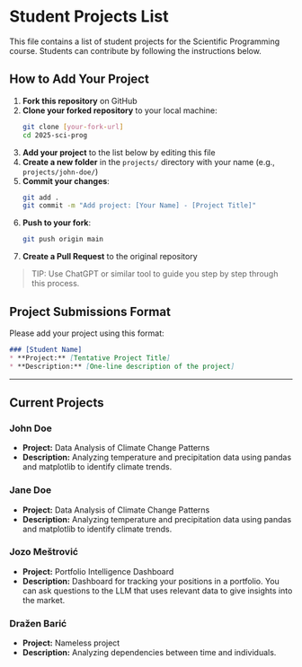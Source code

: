 # Student Projects List

This file contains a list of student projects for the Scientific Programming course. Students can contribute by following the instructions below.

## How to Add Your Project

1. **Fork this repository** on GitHub
2. **Clone your forked repository** to your local machine:
   ```bash
   git clone [your-fork-url]
   cd 2025-sci-prog
   ```
3. **Add your project** to the list below by editing this file
4. **Create a new folder** in the `projects/` directory with your name (e.g., `projects/john-doe/`)
5. **Commit your changes**:
   ```bash
   git add .
   git commit -m "Add project: [Your Name] - [Project Title]"
   ```
6. **Push to your fork**:
   ```bash
   git push origin main
   ```
7. **Create a Pull Request** to the original repository

> TIP: Use ChatGPT or similar tool to guide you step by step through this process.

## Project Submissions Format

Please add your project using this format:

```markdown
### [Student Name]
* **Project:** [Tentative Project Title]
* **Description:** [One-line description of the project]
```

---

## Current Projects

### John Doe
* **Project:** Data Analysis of Climate Change Patterns
* **Description:** Analyzing temperature and precipitation data using pandas and matplotlib to identify climate trends.

### Jane Doe
* **Project:** Data Analysis of Climate Change Patterns
* **Description:** Analyzing temperature and precipitation data using pandas and matplotlib to identify climate trends.

### Jozo Meštrović
* **Project:** Portfolio Intelligence Dashboard
* **Description:** Dashboard for tracking your positions in a portfolio. You can ask questions to the LLM that uses relevant data to give insights into the market.
### Dražen Barić
* **Project:** Nameless project
* **Description:** Analyzing dependencies between time and individuals.
